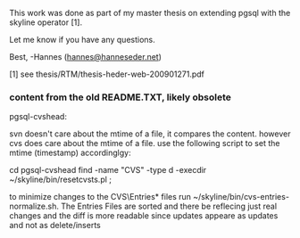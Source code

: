 This work was done as part of my master thesis on extending
pgsql with the skyline operator [1].

Let me know if you have any questions.

Best,
-Hannes (hannes@hanneseder.net)

[1] see thesis/RTM/thesis-heder-web-200901271.pdf


### content from the old README.TXT, likely obsolete

pgsql-cvshead:

svn doesn't care about the mtime of a file, it compares the
content. however cvs does care about the mtime of a file. use the
following script to set the mtime (timestamp) accordinglgy:

cd pgsql-cvshead
find -name "CVS" -type d -execdir ~/skyline/bin/resetcvsts.pl  \;

to minimize changes to the CVS\Entries* files run
~/skyline/bin/cvs-entries-normalize.sh. The Entries Files are sorted
and there be reflecing just real changes and the diff is more readable
since updates appeare as updates and not as delete/inserts
